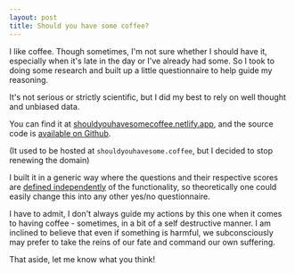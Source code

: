 ```yaml
---
layout: post
title: Should you have some coffee?
---
```


I like coffee. Though sometimes, I'm not sure whether I should have it, especially when it's late in the day or I've already had some. So I took to doing some research and built up a little questionnaire to help guide my reasoning.

It's not serious or strictly scientific, but I did my best to rely on well thought and unbiased data.

You can find it at [shouldyouhavesomecoffee.netlify.app](https://shouldyouhavesomecoffee.netlify.app/), and the source code is [available on Github](https://github.com/marcospgp/should-you-have-some-coffee).

(It used to be hosted at `shouldyouhavesome.coffee`, but I decided to stop renewing the domain)

I built it in a generic way where the questions and their respective scores are [defined independently](https://github.com/marcospgp/should-you-have-some-coffee/blob/main/questions.js) of the functionality, so theoretically one could easily change this into any other yes/no questionnaire.

I have to admit, I don't always guide my actions by this one when it comes to having coffee - sometimes, in a bit of a self destructive manner. I am inclined to believe that even if something is harmful, we subconsciously may prefer to take the reins of our fate and command our own suffering.

That aside, let me know what you think!
